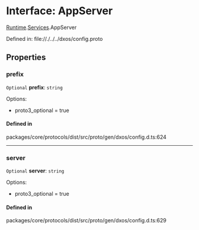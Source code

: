 # Interface: AppServer

[Runtime](../modules/dxos_config.defs.Runtime.md).[Services](../modules/dxos_config.defs.Runtime.Services.md).AppServer

Defined in:
  file://./../../dxos/config.proto

## Properties

### prefix

 `Optional` **prefix**: `string`

Options:
  - proto3_optional = true

#### Defined in

packages/core/protocols/dist/src/proto/gen/dxos/config.d.ts:624

___

### server

 `Optional` **server**: `string`

Options:
  - proto3_optional = true

#### Defined in

packages/core/protocols/dist/src/proto/gen/dxos/config.d.ts:629
